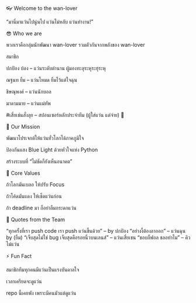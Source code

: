 👓 Welcome to the wan-lover

“มานี่มาแว่นไปนู่นไป แว่นไม่หลับ แว่นทำงาน!”

😎 Who we are

พวกเราคือกลุ่มนักพัฒนา wan-lover
รวมตัวกันจากพลังของ wan-lover

สมาชิก

ปกป้อง บ้อง – แว่นระดับตำนาน ผู้มองทะลุระหุระฮุระหุ

ณฐนท ยิ้ม – แว่นโหมด  ยิ้มไว้แต่ใจฉุน

ชิษณุพงศ์ – แว่นนักบอล

มาดามมาย – แว่นแม่ทัพ

#เสี่ยเช่นสั่งลุย – สปอนเซอร์หลักประจำทีม (ผู้ใส่แว่น แต่จ่าย) 💸

💢 Our Mission

พัฒนาโปรเจกต์ให้แว่นทั่วโลกได้ภาคภูมิใจ

ป้องกันแสง Blue Light ด้วยหัวใจแห่ง Python

สร้างระบบที่ “ไม่ชัดก็ยังเห็นอนาคต”

🧠 Core Values

ถ้าโลกมันเบลอ ให้ปรับ Focus

ถ้าโค้ดมันแดง ให้เช็ดแว่นก่อน

ถ้า deadline มา ก็อย่าลืมกระดกแว่น

💬 Quotes from the Team

“ทุกครั้งที่เรา push code เรา push แว่นขึ้นด้วย” – by ปกป้อง
“อย่างงี้ต้องลาออก” – แว่นฉุน by (ยิ้ม)
“เจ็บสุดไม่ใช่ bug เจ็บสุดคือรอยนิ้วบนเลนส์” – แว่นเสี่ยเชน
“ชอบก็ฟอล ชลอทำไม” – คิวไม่แว่น

⚡ Fun Fact

สมาชิกทีมทุกคนมีแว่นเป็นแรงบันดาลใจ

เวลาเครียดจะดูแว่น

repo นี้เคยพัง เพราะมีคนมัวแต่ดูแว่น
